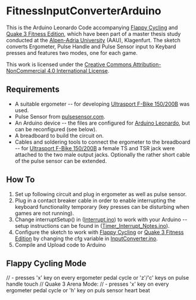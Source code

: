 # FitnessInputConverterArduino
This is the Arduino Leonardo Code accompanying [Flappy Cycling](https://github.com/amplejoe/FlappyCycling) and [Quake 3 Fitness Edition](https://github.com/amplejoe/Q3AErgo), which have been part of a master thesis study conducted at the [Alpen-Adria University](https://www.aau.at/) (AAU), Klagenfurt. The sketch converts Ergometer, Pulse Handle and Pulse Sensor input to Keybard presses and features two modes, one for each game.

This work is licensed under the [Creative Commons Attribution-NonCommercial 4.0 International License](http://creativecommons.org/licenses/by-nc/4.0/).

## Requirements
* A suitable ergometer -- for developing [Ultrasport F-Bike 150/200B](http://tinyurl.com/jlqnbna) was used.
* Pulse Sensor from [pulsesensor.com](http://pulsesensor.com/).
* An Arduino device -- the files are configured for [Arduino Leonardo](https://www.arduino.cc/en/Main/ArduinoBoardLeonardo), but can be reconfigured (see below).
* A breadboard to build the circuit on.
* Cables and soldering tools to connect the ergometer to the breadboard -- for [Ultrasport F-Bike 150/200B](http://tinyurl.com/jlqnbna) a female TS and TSR jack were attached to the two male output jacks. Optionally the rather short cable of the pulse sensor can be extended.

## How To
1. Set up following circuit and plug in ergometer as well as pulse sensor.
2. Plug in a contact breaker cable in order to enable interrupting the keyboard functionality temporary (key presses can be disturbing when games are not running). 
3. Change interruptSetup() in ([Interrupt.ino](https://github.com/amplejoe/FitnessInputConverterArduino/blob/master/InputConverter/Interrupt.ino)) to work with your Arduino -- setup instructions can be found in ([Timer_Interrupt_Notes.ino](https://github.com/amplejoe/FitnessInputConverterArduino/blob/master/InputConverter/Timer_Interrupt_Notes.ino)).
4. Configure the sketch to work with [Flappy Cycling](https://github.com/amplejoe/FlappyCycling) or [Quake 3 Fitness Edition](https://github.com/amplejoe/Q3AErgo) by changing the cfg variable in [InputConverter.ino](https://github.com/amplejoe/FitnessInputConverterArduino/blob/master/InputConverter/InputConverter.ino).
5. Compile and Upload code to Arduino

## Flappy Cycling Mode
// - presses 'x' key on every ergometer pedal cycle or 'z'/'c' keys on pulse handle touch
// Quake 3 Arena Mode:
// - presses 'x' key on every ergometer pedal cycle or 'h' key on puls sensor heart beat

